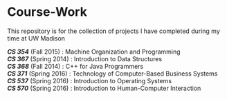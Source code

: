 # Course-Work

This repository is for the collection of projects I have completed during my time at UW Madison

***CS 354*** (Fall 2015) : Machine Organization and Programming   
***CS 367*** (Spring 2014) : Introduction to Data Structures   
***CS 368*** (Fall 2014) : C++ for Java Programmers   
***CS 371*** (Spring 2016) : Technology of Computer-Based Business Systems   
***CS 537*** (Spring 2016) : Introduction to Operating Systems   
***CS 570*** (Spring 2016) : Introduction to Human-Computer Interaction   

